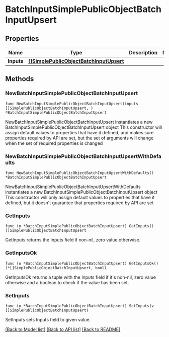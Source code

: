 # BatchInputSimplePublicObjectBatchInputUpsert

## Properties

Name | Type | Description | Notes
------------ | ------------- | ------------- | -------------
**Inputs** | [**[]SimplePublicObjectBatchInputUpsert**](SimplePublicObjectBatchInputUpsert.md) |  | 

## Methods

### NewBatchInputSimplePublicObjectBatchInputUpsert

`func NewBatchInputSimplePublicObjectBatchInputUpsert(inputs []SimplePublicObjectBatchInputUpsert, ) *BatchInputSimplePublicObjectBatchInputUpsert`

NewBatchInputSimplePublicObjectBatchInputUpsert instantiates a new BatchInputSimplePublicObjectBatchInputUpsert object
This constructor will assign default values to properties that have it defined,
and makes sure properties required by API are set, but the set of arguments
will change when the set of required properties is changed

### NewBatchInputSimplePublicObjectBatchInputUpsertWithDefaults

`func NewBatchInputSimplePublicObjectBatchInputUpsertWithDefaults() *BatchInputSimplePublicObjectBatchInputUpsert`

NewBatchInputSimplePublicObjectBatchInputUpsertWithDefaults instantiates a new BatchInputSimplePublicObjectBatchInputUpsert object
This constructor will only assign default values to properties that have it defined,
but it doesn't guarantee that properties required by API are set

### GetInputs

`func (o *BatchInputSimplePublicObjectBatchInputUpsert) GetInputs() []SimplePublicObjectBatchInputUpsert`

GetInputs returns the Inputs field if non-nil, zero value otherwise.

### GetInputsOk

`func (o *BatchInputSimplePublicObjectBatchInputUpsert) GetInputsOk() (*[]SimplePublicObjectBatchInputUpsert, bool)`

GetInputsOk returns a tuple with the Inputs field if it's non-nil, zero value otherwise
and a boolean to check if the value has been set.

### SetInputs

`func (o *BatchInputSimplePublicObjectBatchInputUpsert) SetInputs(v []SimplePublicObjectBatchInputUpsert)`

SetInputs sets Inputs field to given value.



[[Back to Model list]](../README.md#documentation-for-models) [[Back to API list]](../README.md#documentation-for-api-endpoints) [[Back to README]](../README.md)


